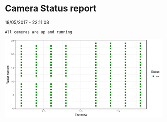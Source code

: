 Camera Status report
================
18/05/2017 - 22:11:08

    All cameras are up and running

![](camreport_files/figure-markdown_github/unnamed-chunk-2-1.png)
